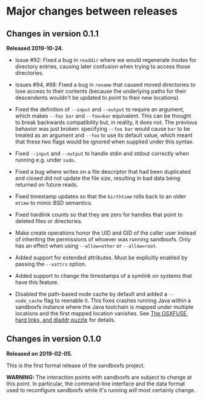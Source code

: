 # Major changes between releases

## Changes in version 0.1.1

**Released 2019-10-24.**

* Issue #92: Fixed a bug in `readdir` where we would regenerate inodes for
  directory entries, causing later confusion when trying to access those directories.

* Issues #94, #98: Fixed a bug in `rename` that caused moved directories to
  lose access to their contents (because the underlying paths for their
  descendents wouldn't be updated to point to their new locations).

* Fixed the definition of `--input` and `--output` to require an argument,
  which makes `--foo bar` and `--foo=bar` equivalent.  This can be thought to
  break backwards compatibility but, in reality, it does not.  The previous
  behavior was just broken: specifying `--foo bar` would cause `bar` to be
  treated as an argument and `--foo` to use its default value, which meant
  that these two flags would be ignored when supplied under this syntax.

* Fixed `--input` and `--output` to handle stdin and stdout correctly when
  running e.g. under `sudo`.

* Fixed a bug where writes on a file descriptor that had been duplicated and
  closed did not update the file size, resulting in bad data being returned
  on future reads.

* Fixed timestamp updates so that the `birthtime` rolls back to an older
  `mtime` to mimic BSD semantics.

* Fixed hardlink counts so that they are zero for handles that point to
  deleted files or directories.

* Make create operations honor the UID and GID of the caller user instead of
  inheriting the permissions of whoever was running sandboxfs.  Only has an
  effect when using `--allow=other` or `--allow=root`.

* Added support for extended attributes.  Must be explicitly enabled by passing
  the `--xattrs` option.

* Added support to change the timestamps of a symlink on systems that have
  this feature.

* Disabled the path-based node cache by default and added a `--node_cache`
  flag to reenable it. This fixes crashes running Java within a sandboxfs
  instance where the Java toolchain is mapped under multiple locations and
  the first mapped location vanishes. See [The OSXFUSE, hard links, and dladdr
  puzzle](https://jmmv.dev/2020/01/osxfuse-hardlinks-dladdr.html) for details.

## Changes in version 0.1.0

**Released on 2019-02-05.**

This is the first formal release of the sandboxfs project.

**WARNING:** The interaction points with sandboxfs are subject to change at this
point.  In particular, the command-line interface and the data format used to
reconfigure sandboxfs while it's running *will* most certainly change.
